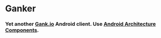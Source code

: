 # Ganker


### Yet another [Gank.io](http://gank.io) Android client. Use [Android Architecture Components](https://developer.android.com/topic/libraries/architecture/index.html).